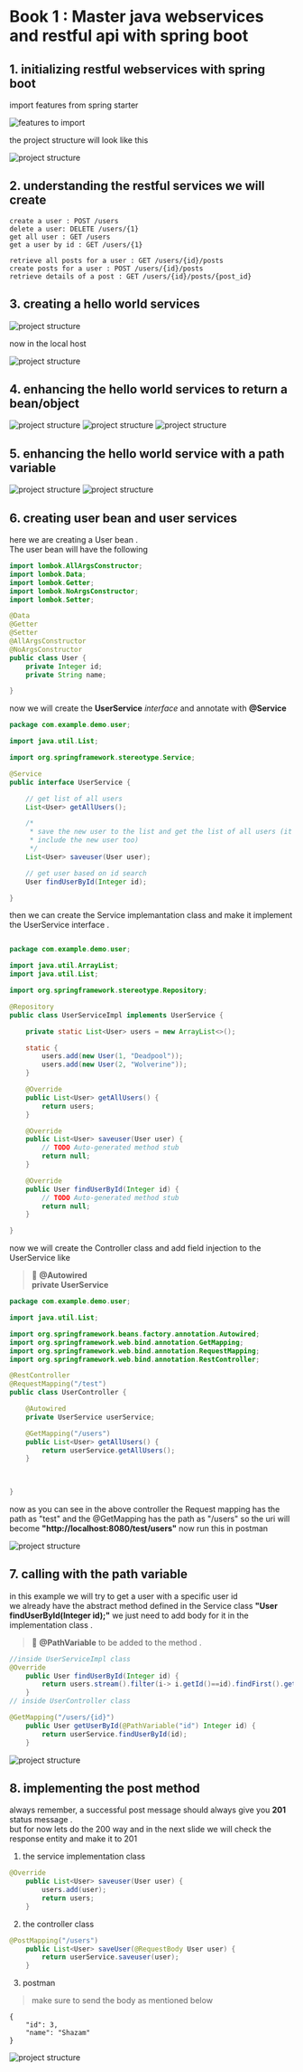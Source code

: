 # Book 1 : Master java webservices and restful api with spring boot
## 1. initializing restful webservices with spring boot
import features from spring starter

![features to import](images/img1.JPG)

the project structure will look like this<br>

![project structure](images/img2.JPG)

## 2. understanding the restful services we will create

```
create a user : POST /users
delete a user: DELETE /users/{1}
get all user : GET /users
get a user by id : GET /users/{1}

retrieve all posts for a user : GET /users/{id}/posts
create posts for a user : POST /users/{id}/posts
retrieve details of a post : GET /users/{id}/posts/{post_id}

```

## 3. creating a hello world services

![project structure](images/img3.JPG)

now in the local host

![project structure](images/img4.JPG)


## 4. enhancing the hello world services to return a bean/object

![project structure](images/Capture5.JPG)
![project structure](images/Capture6.JPG)
![project structure](images/Capture7.JPG)

## 5. enhancing the hello world service with a path variable

![project structure](images/Capture8.JPG)
![project structure](images/Capture9.JPG)

## 6. creating user bean and user services

here we are creating a User bean . <br>
The user bean will have the following
```java
import lombok.AllArgsConstructor;
import lombok.Data;
import lombok.Getter;
import lombok.NoArgsConstructor;
import lombok.Setter;

@Data
@Getter
@Setter
@AllArgsConstructor
@NoArgsConstructor
public class User {
	private Integer id;
	private String name;

}

```
now we will create the **UserService** *interface* and annotate with **@Service** <br>
```java
package com.example.demo.user;

import java.util.List;

import org.springframework.stereotype.Service;

@Service
public interface UserService {

	// get list of all users
	List<User> getAllUsers();

	/*
	 * save the new user to the list and get the list of all users (it should
	 * include the new user too)
	 */
	List<User> saveuser(User user);

	// get user based on id search
	User findUserById(Integer id);

}


```
then we can create the Service implemantation class and make it implement the UserService interface .

```java

package com.example.demo.user;

import java.util.ArrayList;
import java.util.List;

import org.springframework.stereotype.Repository;

@Repository
public class UserServiceImpl implements UserService {

	private static List<User> users = new ArrayList<>();

	static {
		users.add(new User(1, "Deadpool"));
		users.add(new User(2, "Wolverine"));
	}

	@Override
	public List<User> getAllUsers() {
		return users;
	}

	@Override
	public List<User> saveuser(User user) {
		// TODO Auto-generated method stub
		return null;
	}

	@Override
	public User findUserById(Integer id) {
		// TODO Auto-generated method stub
		return null;
	}

}

```

now we will create the Controller class and add field injection to the UserService like 
> :red_circle: **@Autowired <br>
                 private UserService**

```java
package com.example.demo.user;

import java.util.List;

import org.springframework.beans.factory.annotation.Autowired;
import org.springframework.web.bind.annotation.GetMapping;
import org.springframework.web.bind.annotation.RequestMapping;
import org.springframework.web.bind.annotation.RestController;

@RestController
@RequestMapping("/test")
public class UserController {

	@Autowired
	private UserService userService;

	@GetMapping("/users")
	public List<User> getAllUsers() {
		return userService.getAllUsers();
	}
	
	

}

```

now as you can see in the above controller the Request mapping has the path as "test" and the @GetMapping has the path as "/users" so the uri will become **"http://localhost:8080/test/users"** now run this in postman

![project structure](images/Capture10.JPG)

## 7. calling with the path variable

in this example we will try to get a user with a specific user id <br>
we already have the abstract method defined in the Service class **"User findUserById(Integer id);"** we just need to add body for it in the implementation class . <br>

> :red_circle: **@PathVariable** to be added to the method .

```java
//inside UserServiceImpl class
@Override
	public User findUserById(Integer id) {
		return users.stream().filter(i-> i.getId()==id).findFirst().get();
	}
// inside UserController class

@GetMapping("/users/{id}")
	public User getUserById(@PathVariable("id") Integer id) {
		return userService.findUserById(id);
	}

```

![project structure](images/Capture11.JPG)

## 8. implementing the post method
always remember, a successful post message should always give you **201** status message .<br>
but for now lets do the 200 way and in the next slide we will check the response entity and make it to 201

1. the service implementation class 
```java
@Override
	public List<User> saveuser(User user) {
		users.add(user);
		return users;
	}

```

2. the controller class
```java
@PostMapping("/users")
	public List<User> saveUser(@RequestBody User user) {
		return userService.saveuser(user);
	}
```

3. postman
>make sure to send the body as mentioned below
```
{
    "id": 3,
    "name": "Shazam"
}
```
![project structure](images/Capture12.JPG)

